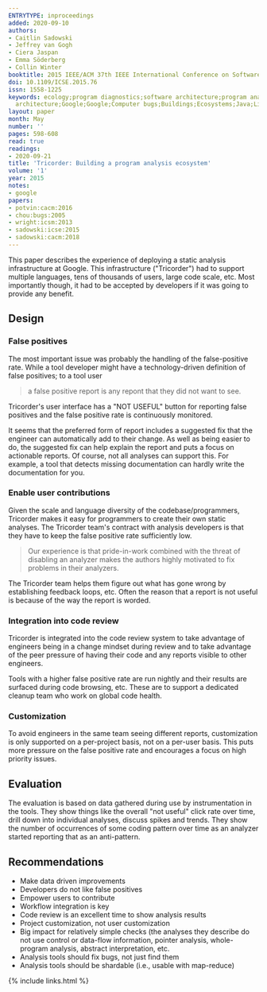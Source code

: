 ```yaml
---
ENTRYTYPE: inproceedings
added: 2020-09-10
authors:
- Caitlin Sadowski
- Jeffrey van Gogh
- Ciera Jaspan
- Emma Söderberg
- Collin Winter
booktitle: 2015 IEEE/ACM 37th IEEE International Conference on Software Engineering
doi: 10.1109/ICSE.2015.76
issn: 1558-1225
keywords: ecology;program diagnostics;software architecture;program analysis ecosystem;tricorder;static analysis tools;code readability;developer workflow;codebases;scalable
  architecture;Google;Google;Computer bugs;Buildings;Ecosystems;Java;Libraries;Usability;program analysis;static analysis
layout: paper
month: May
number: ''
pages: 598-608
read: true
readings:
- 2020-09-21
title: 'Tricorder: Building a program analysis ecosystem'
volume: '1'
year: 2015
notes:
- google
papers:
- potvin:cacm:2016
- chou:bugs:2005
- wright:icsm:2013
- sadowski:icse:2015
- sadowski:cacm:2018
---
```


This paper describes the experience of deploying a static analysis
infrastructure at Google.
This infrastructure ("Tricorder") had to support multiple languages,
tens of thousands of users, large code scale, etc.
Most importantly though, it had to be accepted by developers
if it was going to provide any benefit.

## Design

### False positives

The most important issue was probably the handling of the false-positive rate.
While a tool developer might have a technology-driven definition of false
positives; to a tool user

> a false positive report is any repont that they did not want to see.

Tricorder's user interface has a "NOT USEFUL" button for reporting false
positives and the false positive rate is continuously monitored.

It seems that the preferred form of report includes a suggested fix
that the engineer can automatically add to their change.
As well as being easier to do, the suggested fix can help explain the report
and puts a focus on actionable reports.
Of course, not all analyses can support this. For example, a tool that detects
missing documentation can hardly write the documentation for you.


### Enable user contributions

Given the scale and language diversity of the codebase/programmers, Tricorder
makes it easy for programmers to create their own static analyses.
The Tricorder team's contract with analysis developers is that they have to
keep the false positive rate sufficiently low.

> Our experience is that pride-in-work combined with the threat of disabling an
> analyzer makes the authors highly motivated to fix problems in their
> analyzers.

The Tricorder team helps them figure out what has gone wrong by establishing
feedback loops, etc.
Often the reason that a report is not useful is because of the way the report
is worded.


### Integration into code review

Tricorder is integrated into the code review system to take advantage of
engineers being in a change mindset during review and to take advantage of
the peer pressure of having their code and any reports visible to other
engineers.

Tools with a higher false positive rate are run nightly and their results
are surfaced during code browsing, etc.
These are to support a dedicated cleanup team who work on global code health.


### Customization

To avoid engineers in the same team seeing different reports, customization is
only supported on a per-project basis, not on a per-user basis.  This  puts
more pressure on the false positive rate and encourages a focus on high
priority issues.


## Evaluation

The evaluation is based on data gathered during use by instrumentation
in the tools.
They show things like the overall "not useful" click rate over time, drill down
into individual analyses, discuss spikes and trends.
They show the number of occurrences of some coding pattern over time as an
analyzer started reporting that as an anti-pattern.

## Recommendations

- Make data driven improvements
- Developers do not like false positives
- Empower users to contribute
- Workflow integration is key
- Code review is an excellent time to show analysis results
- Project customization, not user customization
- Big impact for relatively simple checks (the analyses they describe
  do not use control or data-flow information, pointer analysis, whole-program
  analysis, abstract interpretation, etc.
- Analysis tools should fix bugs, not just find them
- Analysis tools should be shardable (i.e., usable with map-reduce)

{% include links.html %}
